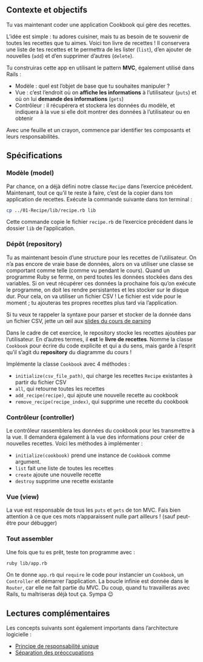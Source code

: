 ## Contexte et objectifs

Tu vas maintenant coder une application Cookbook qui gère des recettes.

L’idée est simple : tu adores cuisiner, mais tu as besoin de te souvenir de toutes les recettes que tu aimes. Voici ton livre de recettes ! Il conservera une liste de tes recettes et te permettra de les lister (`list`), d’en ajouter de nouvelles (`add`) et d’en supprimer d’autres (`delete`).

Tu construiras cette app en utilisant le pattern **MVC**, également utilisé dans Rails :
- Modèle : quel est l’objet de base que tu souhaites manipuler ?
- Vue : c’est l’endroit où on **affiche les informations** à l’utilisateur (`puts`) et où on lui **demande des informations** (`gets`)
- Contrôleur : il récupérera et stockera les données du modèle, et indiquera à la vue si elle doit montrer des données à l’utilisateur ou en obtenir

Avec une feuille et un crayon, commence par identifier tes composants et leurs responsabilités.

## Spécifications

### Modèle (model)

Par chance, on a déjà défini notre classe `Recipe` dans l’exercice précédent. Maintenant, tout ce qu’il te reste à faire, c’est de la copier dans ton application de recettes. Exécute la commande suivante dans ton terminal :

```bash
cp ../01-Recipe/lib/recipe.rb lib
```

Cette commande copie le fichier `recipe.rb` de l’exercice précédent dans le dossier `lib` de l’application.

### Dépôt (repository)

Tu as maintenant besoin d’une structure pour les recettes de l’utilisateur. On n’a pas encore de vraie base de données, alors on va utiliser une classe se comportant comme telle (comme vu pendant le cours). Quand un programme Ruby se ferme, on perd toutes les données stockées dans des variables. Si on veut récupérer ces données la prochaine fois qu’on exécute le programme, on doit les rendre persistantes et les stocker sur le disque dur. Pour cela, on va utiliser un fichier CSV ! Le fichier est vide pour le moment ; tu ajouteras tes propres recettes plus tard via l’application.

Si tu veux te rappeler la syntaxe pour parser et stocker de la donnée dans un fichier CSV, jette un œil aux [slides du cours de parsing](https://kitt.lewagon.com/camps/<user.batch_slug>/lectures/content/lectures/ruby/06-parsing-storing-data/index.html?title=Parsing+%26+Storing+Data#/2/3)

Dans le cadre de cet exercice, le repository stocke les recettes ajoutées par l’utilisateur. En d’autres termes, il **est** le **livre de recettes**. Nomme la classe `Cookbook` pour écrire du code explicite et qui a du sens, mais garde à l’esprit qu’il s’agit du **repository** du diagramme du cours !

Implémente la classe `Cookbook` avec 4 méthodes :
- `initialize(csv_file_path)`, qui charge les recettes `Recipe` existantes à partir du fichier CSV
- `all`, qui retourne toutes les recettes
- `add_recipe(recipe)`, qui ajoute une nouvelle recette au cookbook
- `remove_recipe(recipe_index)`, qui supprime une recette du cookbook

### Contrôleur (controller)

Le contrôleur rassemblera les données du cookbook pour les transmettre à la vue. Il demandera également à la vue des informations pour créer de nouvelles recettes. Voici les méthodes à implémenter :
- `initialize(cookbook)` prend une instance de `Cookbook` comme argument.
- `list` fait une liste de toutes les recettes
- `create` ajoute une nouvelle recette
- `destroy` supprime une recette existante

### Vue (view)

La vue est responsable de tous les `puts` et `gets` de ton MVC. Fais bien attention à ce que ces mots n’apparaissent nulle part ailleurs ! (sauf peut-être pour débugger)

### Tout assembler

Une fois que tu es prêt, teste ton programme avec :

```bash
ruby lib/app.rb
```

On te donne `app.rb` qui `require` le code pour instancier un `Cookbook`, un `Controller` et démarrer l’application. La boucle infinie est donnée dans le `Router`, car elle ne fait partie du MVC. Du coup, quand tu travailleras avec Rails, tu maîtriseras déjà tout ça. Sympa 😉

## Lectures complémentaires

Les concepts suivants sont également importants dans l’architecture logicielle :
- [Principe de responsabilité unique](https://fr.wikipedia.org/wiki/Principe_de_responsabilit%C3%A9_unique)
- [Séparation des préoccupations](https://fr.wikipedia.org/wiki/S%C3%A9paration_des_pr%C3%A9occupations)
